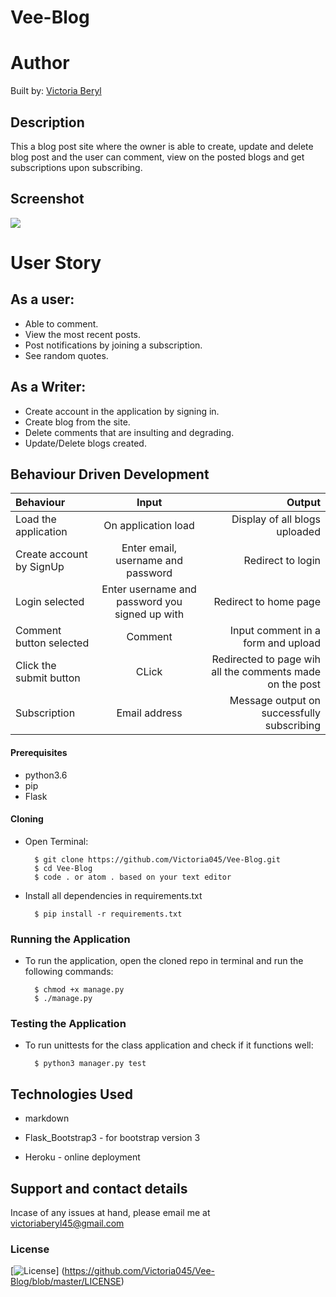 # Vee-Blog

# Author 
Built by: [Victoria Beryl](https://github.com/Victoria045)

## Description
This a blog post site where the owner is able to create, update and delete blog post and the user can comment, view on the posted blogs and get subscriptions upon subscribing. 

## Screenshot
<img src="./static/photos/img1.png">

# User Story 
## As a user:
* Able to comment.
* View the most recent posts.
* Post notifications by joining a subscription.
* See random quotes. 
## As a Writer:
* Create account in the application by signing in.
* Create blog from the site.
* Delete comments that are insulting and degrading.
* Update/Delete blogs created.

## Behaviour Driven Development
| Behaviour | Input | Output |
| :---------------- | :---------------: | ------------------: |
| Load the application | On application load | Display of all blogs uploaded |
| Create account by SignUp | Enter email, username and password| Redirect to login|
| Login selected | Enter username and password you signed up with| Redirect to home page|
| Comment button selected | Comment | Input comment in a form and upload |
| Click the submit button | CLick | Redirected to page wih all the comments made on the post |
| Subscription | Email address |Message output on successfully subscribing |


#### Prerequisites 
* python3.6
* pip
* Flask

#### Cloning
* Open Terminal:

        $ git clone https://github.com/Victoria045/Vee-Blog.git
        $ cd Vee-Blog
        $ code . or atom . based on your text editor 

* Install all dependencies in requirements.txt

        $ pip install -r requirements.txt

### Running the Application
* To run the application, open the cloned repo in terminal and run the following commands:

        $ chmod +x manage.py
        $ ./manage.py

### Testing the Application       
* To run unittests for the class application and check if it functions well:

        $ python3 manager.py test


## Technologies Used
* markdown

* Flask_Bootstrap3 - for bootstrap version 3

* Heroku - online deployment


## Support and contact details
Incase of any issues at hand, please email me at victoriaberyl45@gmail.com

### License 
[![License](https://img.shields.io/packagist/l/loopline-systems/closeio-api-wrapper.svg)]
(https://github.com/Victoria045/Vee-Blog/blob/master/LICENSE)
